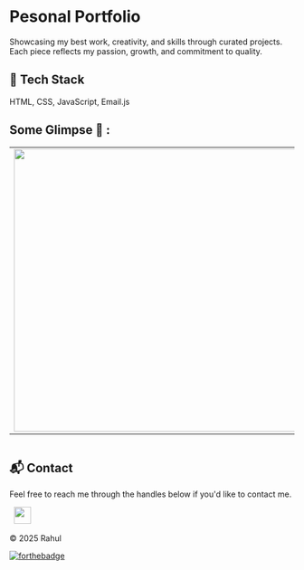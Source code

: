 # Pesonal Portfolio
Showcasing my best work, creativity, and skills through curated projects.
Each piece reflects my passion, growth, and commitment to quality.
 
## 📌 Tech Stack
HTML, CSS, JavaScript, Email.js

## Some Glimpse 🤩 :
<table>
 <tr>
  <td><img src = "https://res.cloudinary.com/phantomping/image/upload/v1747851167/Github%20Project/mc9kagenukrhpl8pjx7m.png" width="500"></td>
  <td><img src = "https://res.cloudinary.com/phantomping/image/upload/v1747851226/Github%20Project/e25lxb6onlynmltqg04w.png" width="500"></td>
 </tr>
</table>
<div align="center">
<table>
<tr>
<!-- <td><img src = "https://user-images.githubusercontent.com/108818360/188401020-69357d33-7c60-445e-a438-658bf77fd415.png" width="200"></td>
<td><img src = "https://user-images.githubusercontent.com/108818360/188401033-e5e8a295-d27e-4a86-a3b5-cc90a1ac4460.png" width="200"></td> -->
</table>
</tr>
</div>

<h2>📬 Contact</h2>

Feel free to reach me through the handles below if you'd like to contact me.

&nbsp;&nbsp;<a href="https://www.linkedin.com/in/g-rahul-871002255/"><img src="https://www.felberpr.com/wp-content/uploads/linkedin-logo.png" width="30"></img></a>

© 2025 Rahul

[![forthebadge](https://forthebadge.com/images/badges/built-with-love.svg)](https://forthebadge.com)
